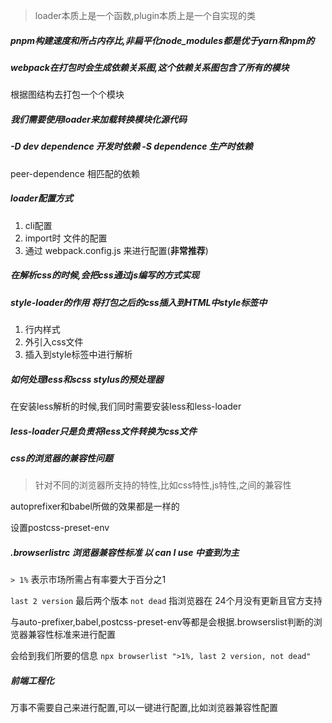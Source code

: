 > loader本质上是一个函数,plugin本质上是一个自实现的类

##### pnpm构建速度和所占内存比,非扁平化node_modules都是优于yarn和npm的

##### **webpack在打包时会生成依赖关系图**,这个依赖关系图包含了所有的模块

根据图结构去打包一个个模块

##### 我们需要使用loader来加载转换模块化源代码

##### -D dev dependence 开发时依赖   -S dependence 生产时依赖

peer-dependence  相匹配的依赖

##### loader配置方式

1. cli配置
2. import时 文件的配置
3. 通过 webpack.config.js 来进行配置(**非常推荐**)

##### 在解析css的时候,会把css通过js编写的方式实现

##### style-loader的作用  将打包之后的css插入到HTML中style标签中

1. 行内样式
2. 外引入css文件
3. 插入到style标签中进行解析

##### 如何处理less和scss stylus的预处理器

在安装less解析的时候,我们同时需要安装less和less-loader

##### less-loader只是负责将less文件转换为css文件

##### css的浏览器的兼容性问题

> 针对不同的浏览器所支持的特性,比如css特性,js特性,之间的兼容性

autoprefixer和babel所做的效果都是一样的

设置postcss-preset-env

##### .browserlistrc 浏览器兼容性标准   以 **can I use 中查到为主**

`> 1%` 表示市场所需占有率要大于百分之1

`last 2 version`  最后两个版本     `not dead`  指浏览器在 24个月没有更新且官方支持

与auto-prefixer,babel,postcss-preset-env等都是会根据.browserslist判断的浏览器兼容性标准来进行配置

会给到我们所要的信息 `npx browserlist ">1%, last 2 version, not dead"`

##### 前端工程化  

万事不需要自己来进行配置,可以一键进行配置,比如浏览器兼容性配置